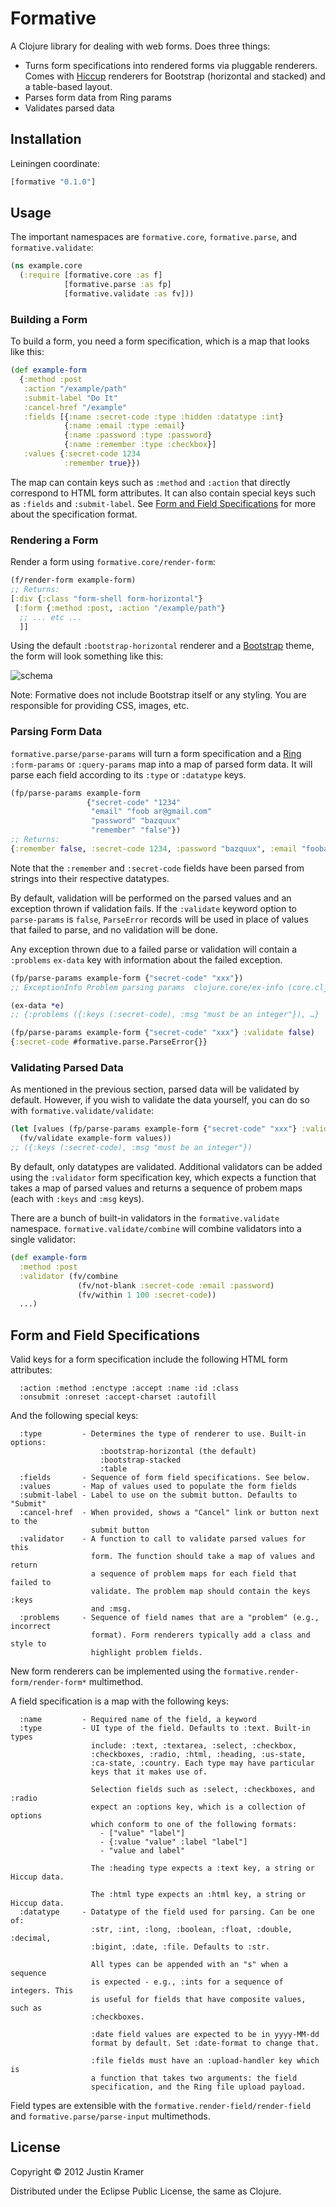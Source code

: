 # Formative

A Clojure library for dealing with web forms. Does three things:

* Turns form specifications into rendered forms via pluggable renderers. Comes with [Hiccup](https://github.com/weavejester/hiccup) renderers for Bootstrap (horizontal and stacked) and a table-based layout.
* Parses form data from Ring params
* Validates parsed data

## Installation

Leiningen coordinate:

```clj
[formative "0.1.0"]
```

## Usage


The important namespaces are `formative.core`, `formative.parse`, and `formative.validate`:

```clj
(ns example.core
  (:require [formative.core :as f]
            [formative.parse :as fp]
            [formative.validate :as fv]))
```

### Building a Form

To build a form, you need a form specification, which is a map that looks like this:

```clj
(def example-form
  {:method :post
   :action "/example/path"
   :submit-label "Do It"
   :cancel-href "/example"
   :fields [{:name :secret-code :type :hidden :datatype :int}
            {:name :email :type :email}
            {:name :password :type :password}
            {:name :remember :type :checkbox}]
   :values {:secret-code 1234
            :remember true}})
```

The map can contain keys such as `:method` and `:action` that directly correspond to HTML form attributes. It can also contain special keys such as `:fields` and `:submit-label`. See [Form and Field Specifications](#form-and-field-specifications) for more about the specification format.

### Rendering a Form

Render a form using `formative.core/render-form`:

```clj
(f/render-form example-form)
;; Returns:
[:div {:class "form-shell form-horizontal"}
 [:form {:method :post, :action "/example/path"}
  ;; ... etc ...
  ]]
```

Using the default `:bootstrap-horizontal` renderer and a [Bootstrap](http://twitter.github.com/bootstrap/) theme, the form will look something like this:

![schema](https://github.com/jkk/formative/raw/master/doc/bootstrap-horizontal.png)

Note: Formative does not include Bootstrap itself or any styling. You are responsible for providing CSS, images, etc.

### Parsing Form Data

`formative.parse/parse-params` will turn a form specification and a [Ring](https://github.com/ring-clojure/ring) `:form-params` or `:query-params` map into a map of parsed form data. It will parse each field according to its `:type` or `:datatype` keys.

```clj
(fp/parse-params example-form
                 {"secret-code" "1234"
                  "email" "foob ar@gmail.com"
                  "password" "bazquux"
                  "remember" "false"})
;; Returns:
{:remember false, :secret-code 1234, :password "bazquux", :email "foobar@gmail.com"}
```

Note that the `:remember` and `:secret-code` fields have been parsed from strings into their respective datatypes.

By default, validation will be performed on the parsed values and an exception thrown if validation fails. If the `:validate` keyword option to `parse-params` is `false`, `ParseError` records will be used in place of values that failed to parse, and no validation will be done.

Any exception thrown due to a failed parse or validation will contain a `:problems` `ex-data` key with information about the failed exception.

```clj
(fp/parse-params example-form {"secret-code" "xxx"})
;; ExceptionInfo Problem parsing params  clojure.core/ex-info (core.clj:4227)

(ex-data *e)
;; {:problems ({:keys (:secret-code), :msg "must be an integer"}), …}

(fp/parse-params example-form {"secret-code" "xxx"} :validate false)
{:secret-code #formative.parse.ParseError{}}
```

### Validating Parsed Data

As mentioned in the previous section, parsed data will be validated by default. However, if you wish to validate the data yourself, you can do so with `formative.validate/validate`:

```clj
(let [values (fp/parse-params example-form {"secret-code" "xxx"} :validate false)]
  (fv/validate example-form values))
;; ({:keys (:secret-code), :msg "must be an integer"})
```

By default, only datatypes are validated. Additional validators can be added using the `:validator` form specification key, which expects a function that takes a map of parsed values and returns a sequence of probem maps (each with `:keys` and `:msg` keys).

There are a bunch of built-in validators in the `formative.validate` namespace. `formative.validate/combine` will combine validators into a single validator:

```clj
(def example-form
  :method :post
  :validator (fv/combine
               (fv/not-blank :secret-code :email :password)
               (fv/within 1 100 :secret-code))
  ...)
```

## Form and Field Specifications

Valid keys for a form specification include the following HTML form attributes:

      :action :method :enctype :accept :name :id :class
      :onsubmit :onreset :accept-charset :autofill

And the following special keys:

      :type         - Determines the type of renderer to use. Built-in options:
                        :bootstrap-horizontal (the default)
                        :bootstrap-stacked
                        :table
      :fields       - Sequence of form field specifications. See below.
      :values       - Map of values used to populate the form fields
      :submit-label - Label to use on the submit button. Defaults to "Submit"
      :cancel-href  - When provided, shows a "Cancel" link or button next to the
                      submit button
      :validator    - A function to call to validate parsed values for this
                      form. The function should take a map of values and return
                      a sequence of problem maps for each field that failed to
                      validate. The problem map should contain the keys :keys
                      and :msg.
      :problems     - Sequence of field names that are a "problem" (e.g., incorrect
                      format). Form renderers typically add a class and style to
                      highlight problem fields.
                      
New form renderers can be implemented using the `formative.render-form/render-form*` multimethod.

A field specification is a map with the following keys:

      :name         - Required name of the field, a keyword
      :type         - UI type of the field. Defaults to :text. Built-in types
                      include: :text, :textarea, :select, :checkbox,
                      :checkboxes, :radio, :html, :heading, :us-state,
                      :ca-state, :country. Each type may have particular
                      keys that it makes use of.

                      Selection fields such as :select, :checkboxes, and :radio
                      expect an :options key, which is a collection of options
                      which conform to one of the following formats:
                        - ["value" "label"]
                        - {:value "value" :label "label"]
                        - "value and label"

                      The :heading type expects a :text key, a string or Hiccup data.

                      The :html type expects an :html key, a string or Hiccup data.
      :datatype     - Datatype of the field used for parsing. Can be one of:
                      :str, :int, :long, :boolean, :float, :double, :decimal,
                      :bigint, :date, :file. Defaults to :str.

                      All types can be appended with an "s" when a sequence
                      is expected - e.g., :ints for a sequence of integers. This
                      is useful for fields that have composite values, such as
                      :checkboxes.

                      :date field values are expected to be in yyyy-MM-dd
                      format by default. Set :date-format to change that.

                      :file fields must have an :upload-handler key which is
                      a function that takes two arguments: the field
                      specification, and the Ring file upload payload.

Field types are extensible with the `formative.render-field/render-field` and `formative.parse/parse-input` multimethods.

## License

Copyright © 2012 Justin Kramer

Distributed under the Eclipse Public License, the same as Clojure.
